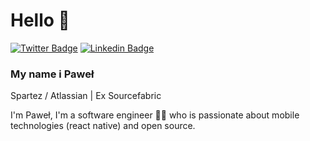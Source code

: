 # Hello 👋
[![Twitter Badge](https://img.shields.io/badge/-@ahilles107-1ca0f1?style=flat-square&labelColor=1ca0f1&logo=twitter&logoColor=white&link=https://twitter.com/ahilles107)](https://twitter.com/ahilles107) 
[![Linkedin Badge](https://img.shields.io/badge/-ahilles107-blue?style=flat-square&logo=Linkedin&logoColor=white&link=https://www.linkedin.com/in/pawelmikolajczuk/)](https://www.linkedin.com/in/pawelmikolajczuk/) 

### My name i Paweł 
Spartez / Atlassian | Ex Sourcefabric 

I'm Paweł, I'm a software engineer 👨‍💻 who is passionate about mobile technologies (react native) and open source.

